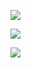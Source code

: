 ![](https://file.garden/Zlc_rlwZaj3gLlZ-/978e15e982edf4394eb386c779a3b1d5.gif)

![](https://file.garden/Zlc_rlwZaj3gLlZ-/Untitled62_20240604120420.png)

![](https://file.garden/Zlc_rlwZaj3gLlZ-/Untitled63_20240604122822.png)
